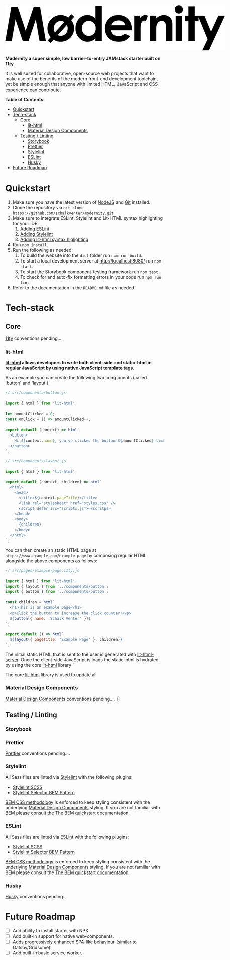 <img src="docs/logo.svg" style="max-width: 700px">

**Mødernity a super simple, low barrier-to-entry JAMstack starter built on 11ty.**

It is well suited for collaborative, open-source web projects that want to make use of the benefits of the modern front-end development toolchain, yet be simple enough that anyone with limited HTML, JavaScript and CSS experience can contribute.

**Table of Contents:**

- [Quickstart](#quickstart)
- [Tech-stack](#tech-stack)
  - [Core](#core)
    - [lit-html](#lit-html)
    - [Material Design Components](#material-design-components)
  - [Testing / Linting](#testing--linting)
    - [Storybook](#storybook)
    - [Prettier](#prettier)
    - [Stylelint](#stylelint)
    - [ESLint](#eslint)
    - [Husky](#husky)
- [Future Roadmap](#future-roadmap)

# Quickstart

1. Make sure you have the latest version of [NodeJS](https://nodejs.org/en/) and [Git](https://git-scm.com/) installed.
2. Clone the repository via `git clone https://github.com/schalkventer/modernity.git`
3. Make sure to integrate ESLint, Stylelint and Lit-HTML syntax highlighting for your IDE:
   1. [Adding ESLint](https://eslint.org/docs/user-guide/integrations)
   2. [Adding Stylelint](https://stylelint.io/user-guide/complementary-tools#editor-plugins)
   3. [Adding lit-html syntax higlighting](https://lit-html.polymer-project.org/guide/tools#ide-plugins)
4. Run `npm install`.
5. Run the following as needed:
   1. To build the website into the `dist` folder run `npm run build`.
   2. To start a local development server at [http://localhost:8080/](http://localhost:8080/) run `npm start`.
   3. To start the Storybook component-testing framework run `npm test`.
   4. To check for and auto-fix formatting errors in your code run `npm run lint`.
6. Refer to the documentation in the `README.md` file as needed.

# Tech-stack

## Core

[11ty](https://www.11ty.dev/) conventions pending....

### lit-html

**[lit-html](https://lit-html.polymer-project.org/) allows developers to write both client-side and static-html in regular JavaScript by using native JavaScript template tags.**

As an example you can create the following two components (called 'button' and 'layout').

```js
// src/components/button.js

import { html } from 'lit-html';

let amountClicked = 0;
const onClick = () => amountClicked++;

export default (context) => html`
  <button>
    Hi ${context.name}, you've clicked the button ${amountClicked} times!
  </button>
`;
```

```js
// src/components/layout.js

import { html } from 'lit-html';

export default (context, children) => html`
  <html>
    <head>
      <title>${context.pageTitle}</title>
      <link rel="stylesheet" href="styles.css" />
      <script defer src="scripts.js"></scritps>
    </head>
    <body>
      {children}
    </body>
  </html>
`;
```

You can then create an static HTML page at `https://www.example.com/example-page` by composing regular HTML alongside the above components as follows:

```js
// src/pages/example-page.11ty.js

import { html } from 'lit-html';
import { layout } from '../components/button';
import { button } from '../components/button';

const children = html`
  <h1>This is an example page</h1>
  <p>Click the button to increase the click counter!</p>
  ${button({ name: 'Schalk Venter' })}
`;

export default () => html`
  ${layout({ pageTitle: 'Example Page' }, children)}
`;
```

The initial static HTML that is sent to the user is generated with [lit-html-server](https://www.npmjs.com/package/@popeindustries/lit-html-server). Once the client-side JavaScript is loads the static-html is hydrated by using the core [lit-html](https://www.npmjs.com/package/lit-html) library `


The core [lit-html](https://www.npmjs.com/package/lit-html) library is used to update all 

### Material Design Components

[Material Design Components](https://material.io/develop/web/) conventions pending....
[]

## Testing / Linting

### Storybook

### Prettier

[Prettier](https://prettier.io/) conventions pending....

### Stylelint

All Sass files are linted via [Stylelint](https://stylelint.io/) with the following plugins:

- [Stylelint SCSS](stylelint-scss)
- [Stylelint Selector BEM Pattern](https://github.com/simonsmith/stylelint-selector-bem-pattern)

[BEM CSS methodology](https://en.bem.info/) is enforced to keep styling consistent with the underlying [Material Design Components](https://material.io/develop/web/) styling. If you are not familiar with BEM please consult the [The BEM quickstart documentation](https://en.bem.info/methodology/quick-start/).

### ESLint

All Sass files are linted via [ESLint](https://eslint.org/) with the following plugins:

- [Stylelint SCSS](stylelint-scss)
- [Stylelint Selector BEM Pattern](https://github.com/simonsmith/stylelint-selector-bem-pattern)

[BEM CSS methodology](https://en.bem.info/) is enforced to keep styling consistent with the underlying [Material Design Components](https://material.io/develop/web/) styling. If you are not familiar with BEM please consult the [The BEM quickstart documentation](https://en.bem.info/methodology/quick-start/).

### Husky

[Husky](https://github.com/typicode/husky) conventions pending...

# Future Roadmap

- [ ] Add ability to install starter with NPX.
- [ ] Add built-in support for native web-components.
- [ ] Adds progressively enhanced SPA-like behaviour (similar to Gatsby/Gridsome).
- [ ] Add built-in basic service worker.